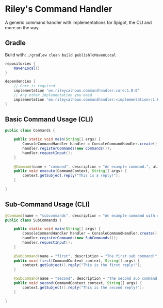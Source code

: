 # Riley's Command Handler
A generic command handler with implementations for Spigot, the CLI and more on the way.

## Gradle
Build with: ``./gradlew clean build publishToMavenLocal``

```gradle
repositories {
    mavenLocal()
}

dependencies {
    // Core is required
    implementation 'me.rileycalhoun.commandhandler:core:1.0.0'
    // Any other implementation you need
    implementation 'me.rileycalhoun.commandhandler:<implementation>:1.0.0'
}
```

## Basic Command Usage (CLI)
```java
public class Commands {

    public static void main(String[] args) {
        ConsoleCommandHandler handler = ConsoleCommandHandler.create();
        handler.registerCommands(new Commands());
        handler.requestInput();
    }
    
    @Command(name = "command", description = "An example command.", aliases = { "c" })
    public void execute(CommandContext, String[] args) {
        context.getSubject.reply("This is a reply!");
    }
    
}
```

## Sub-Command Usage (CLI)
```java
@Command(name = "subcommands", description = "An example command with sub commands.", aliases = { "ex" })
public class SubCommands {

    public static void main(String[] args) {
        ConsoleCommandHandler handler = ConsoleCommandHandler.create();
        handler.registerCommands(new SubCommands());
        handler.requestInput();
    }
    
    @SubCommand(name = "first", description = "The first sub command!", aliases = {"1"})
    public void first(CommandContext context, String[] args) {
        context.getSubject().reply("This is the first reply!");
    }

    @SubCommand(name = "second", description = "The second sub command!", aliases = {"2"})
    public void second(CommandContext context, String[] args) {
        context.getSubject().reply("This is the second reply!");
    }
    
}
```
